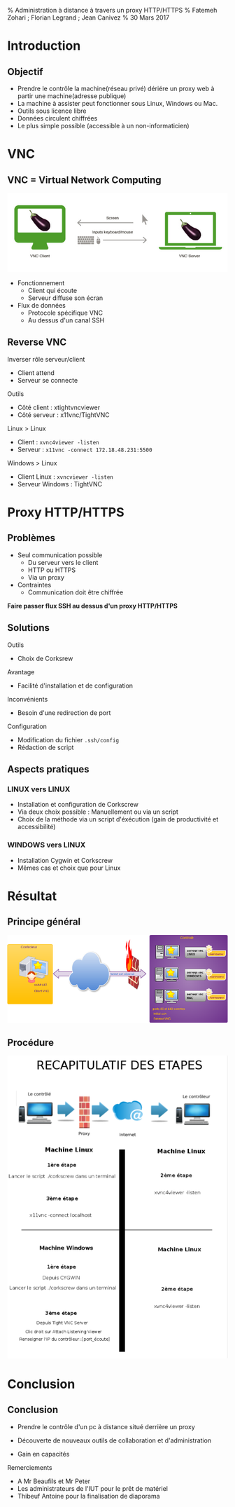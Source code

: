 % Administration à distance à travers un proxy HTTP/HTTPS
% Fatemeh Zohari ; Florian Legrand ; Jean Canivez
% 30 Mars 2017


# Introduction

## Objectif
- Prendre le contrôle la machine(réseau privé) dériére un proxy web à partir une machine(adresse publique)
- La machine à assister peut fonctionner sous Linux, Windows ou Mac.
- Outils sous licence libre
- Données circulent chiffrées
- Le plus simple possible (accessible à un non-informaticien) 


# VNC

## VNC = Virtual Network Computing

![](img/vnc-exemple.jpg)

- Fonctionnement
    - Client qui écoute
    - Serveur diffuse son écran
- Flux de données
    - Protocole spécifique VNC
    - Au dessus d'un canal SSH

## Reverse VNC

Inverser rôle serveur/client
- Client attend
- Serveur se connecte

Outils

- Côté client : xtightvncviewer
- Côté serveur : x11vnc/TightVNC

Linux > Linux

- Client : `xvnc4viewer -listen`
- Serveur : `x11vnc -connect 172.18.48.231:5500`

Windows > Linux

- Client Linux : `xvncviewer -listen`
- Serveur Windows : TightVNC


# Proxy HTTP/HTTPS

## Problèmes

- Seul communication possible
    - Du serveur vers le client
    - HTTP ou HTTPS
    - Via un proxy
- Contraintes
    - Communication doit être chiffrée

**Faire passer flux SSH au dessus d'un proxy HTTP/HTTPS**


## Solutions

Outils
- Choix de Corksrew

Avantage
- Facilité d'installation et de configuration

Inconvénients
- Besoin d'une redirection de port 

Configuration
- Modification du fichier `.ssh/config`
- Rédaction de script

## Aspects pratiques

### LINUX vers LINUX

- Installation et configuration de Corkscrew
- Via deux choix possible : Manuellement ou via un script
- Choix de la méthode via un script d'éxécution (gain de productivité et accessibilité)

### WINDOWS vers LINUX

- Installation Cygwin et Corkscrew
- Mêmes cas et choix que pour Linux


# Résultat

## Principe général

![](img/vnc-ssh.png)

## Procédure

![](img/conclution.png)

# Conclusion

## Conclusion

- Prendre le contrôle d'un pc à distance situé derrière un proxy

- Découverte de nouveaux outils de collaboration et d'administration

- Gain en capacités

Remerciements

- A Mr Beaufils et Mr Peter
- Les administrateurs de l'IUT pour le prêt de matériel 
- Thibeuf Antoine pour la finalisation de diaporama


